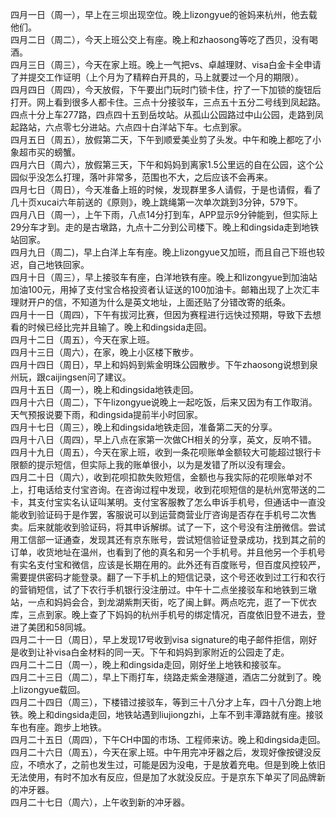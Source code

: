 四月一日（周一），早上在三坝出现空位。晚上lizongyue的爸妈来杭州，他去载他们。</br>
四月二日（周二），今天上班公交上有座。晚上和zhaosong等吃了西贝，没有喝酒。</br>
四月三日（周三），今天在家上班。晚上一气把vs、卓越理财、visa白金卡全申请了并提交工作证明（上个月为了精粹白开具的，马上就要过一个月的期限）。</br>
四月四日（周四），今天放假，下午要出门玩时门锁卡住，拧了一下加锁的旋钮后打开。网上看到很多人都卡住。三点十分接驳车，三点五十五分二号线到凤起路。四点十分上车277路，四点四十五到岳坟站。从孤山公园路过中山公园，走路到凤起路站，六点零七分进站。六点四十白洋站下车。七点到家。</br>
四月五日（周五），放假第二天，下午到顺爱美业剪了头发。中午和晚上都吃了小象超市买的螃蟹。</br>
四月六日（周六），放假第三天，下午和妈妈到离家1.5公里远的自在公园，这个公园似乎没怎么打理，落叶非常多，范围也不大，之后应该不会再来。</br>
四月七日（周日），今天准备上班的时候，发现群里多人请假，于是也请假，看了几十页xucai六年前送的《原则》，晚上跳绳第一次单次跳到3分钟，579下。</br>
四月八日（周一），上午下雨，八点14分打到车，APP显示9分钟能到，但实际上29分车才到。走的是古墩路，九点十二分到公司楼下。晚上和dingsida走到地铁站回家。</br>
四月九日（周二)，早上白洋上车有座。晚上lizongyue又加班，而且自己下班也较迟，自己地铁回家。</br>
四月十日（周三），早上接驳车有座，白洋地铁有座。晚上和lizongyue到加油站加油100元，用掉了支付宝合格投资者认证送的100加油卡。邮箱出现了上次汇丰理财开户的信，不知道为什么是英文地址，上面还贴了分错改寄的纸条。</br>
四月十一日（周四），下午有拔河比赛，但因为赛程进行远快过预期，导致下去想看的时候已经比完并且输了。晚上和dingsida走回。</br>
四月十二日（周五），今天在家上班。</br>
四月十三日（周六），在家，晚上小区楼下散步。</br>
四月十四日（周日），早上和妈妈到紫金明珠公园散步。下午zhaosong说想到泉州玩，跟caijingsen问了建议。</br>
四月十五日（周一），晚上和dingsida地铁走回。</br>
四月十六日（周二），下午lizongyue说晚上一起吃饭，后来又因为有工作取消。天气预报说要下雨，和dingsida提前半小时回家。</br>
四月十七日（周三），晚上和dingsida地铁走回，准备第二天的分享。</br>
四月十八日（周四），早上八点在家第一次做CH相关的分享，英文，反响不错。</br>
四月十九日（周五），今天在家上班，收到一条花呗账单金额较大可能超过银行卡限额的提示短信，但实际上我的账单很小，以为是发错了所以没有理会。</br>
四月二十日（周六），收到花呗扣款失败短信，金额也与我实际的花呗账单对不上，打电话给支付宝咨询。在咨询过程中发现，收到花呗短信的是杭州宽带送的二卡，其支付宝实名认证叫某明。支付宝客服教了怎么申诉手机号，但通话中一直没能收到验证码于是作罢，客服说可以到运营商营业厅咨询是否存在手机号二次售卖。后来就能收到验证码，将其申诉解绑。试了一下，这个号没有注册微信。尝试用工信部一证通查，发现其还有京东账号，尝试短信验证登录成功，找到其之前的订单，收货地址在温州，也看到了他的真名和另一个手机号。并且他另一个手机号有实名支付宝和微信，应该是长期在用的。此外还有百度账号，但百度风控较严，需要提供密码才能登录。翻了一下手机上的短信记录，这个号还收到过工行和农行的营销短信，试了下农行手机银行没注册过。中午十二点坐接驳车和地铁到三墩站，一点和妈妈会合，到龙湖紫荆天街，吃了闽上鲜。两点吃完，逛了一下优衣库，三点到家。晚上查了下妈妈的杭州手机号的绑定情况，百度依旧登不进去，登进了美团和58同城。</br>
四月二十一日（周日），早上发现17号收到visa signature的电子邮件拒信，刚好是收到让补visa白金材料的同一天。下午和妈妈到家附近的公园走了走。</br>
四月二十二日（周一），晚上和dingsida走回，刚好坐上地铁和接驳车。</br>
四月二十三日（周二），早上下雨打车，绕路走紫金港隧道，酒店二分就到了。晚上lizongyue载回。</br>
四月二十四日（周三），下楼错过接驳车，等到三十八分才上车，四十八分跑上地铁。晚上和dingsida走回，地铁站遇到liujiongzhi，上车不到丰潭路就有座。接驳车也有座。跑步上地铁。</br>
四月二十五日（周四），下午CH中国的市场、工程师来访。晚上和dingsida走回。</br>
四月二十六日（周五），今天在家上班。中午用完冲牙器之后，发现好像按键没反应，不喷水了，之前也发生过，可能是因为没电，于是放着充电。但是到晚上依旧无法使用，有时不加水有反应，但是加了水就没反应。于是京东下单买了同品牌新的冲牙器。</br>
四月二十七日（周六），上午收到新的冲牙器。</br>
